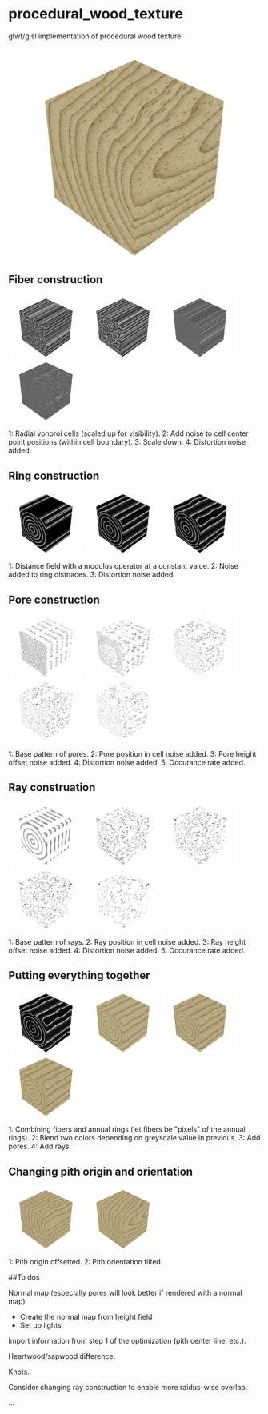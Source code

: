 # procedural_wood_texture
glwf/glsl implementation of procedural wood texture

![Alt text](./screenshot_fiber_ring_pore_ray_offset_angle.png)


## Fiber construction

<p float="center">
  <img src="/screenshot_fiber_1.png" width="150" />
  <img src="/screenshot_fiber_2.png" width="150" />
  <img src="/screenshot_fiber_3.png" width="150" />
  <img src="/screenshot_fiber_4.png" width="150" />
</p>

1: Radial vonoroi cells (scaled up for visibility). 2: Add noise to cell center point positions (within cell boundary). 3: Scale down. 4: Distortion noise added.

## Ring construction

<p float="center">
  <img src="/screenshot_rings_1.png" width="150" />
  <img src="/screenshot_rings_2.png" width="150" />
  <img src="/screenshot_rings_3.png" width="150" />
</p>

1: Distance field with a modulus operator at a constant value. 2: Noise added to ring distnaces. 3: Distortion noise added.

## Pore construction

<p float="center">
  <img src="/screenshot_pore_1.png" width="150" />
  <img src="/screenshot_pore_2.png" width="150" />
  <img src="/screenshot_pore_3.png" width="150" />
  <img src="/screenshot_pore_4.png" width="150" />
  <img src="/screenshot_pore_5.png" width="150" />
</p>

1: Base pattern of pores. 2: Pore position in cell noise added. 3: Pore height offset noise added. 4: Distortion noise added. 5: Occurance rate added.

## Ray construation

<p float="center">
  <img src="/screenshot_ray_1.png" width="150" />
  <img src="/screenshot_ray_2.png" width="150" />
  <img src="/screenshot_ray_3.png" width="150" />
  <img src="/screenshot_ray_4.png" width="150" />
  <img src="/screenshot_ray_5.png" width="150" />
</p>

1: Base pattern of rays. 2: Ray position in cell noise added. 3: Ray height offset noise added. 4: Distortion noise added. 5: Occurance rate added.

## Putting everything together

<p float="center">
  <img src="/screenshot_rings_fibers_1.png" width="150" />
  <img src="/screenshot_rings_fibers_2.png" width="150" />
  <img src="/screenshot_fiber_ring_pore.png" width="150" />
  <img src="/screenshot_fiber_ring_pore_ray.png" width="150" />
</p>

1: Combining fibers and annual rings (let fibers be "pixels" of the annual rings). 2: Blend two colors depending on greyscale value in previous. 3: Add pores. 4: Add rays. 

## Changing pith origin and orientation

<p float="center">
  <img src="/screenshot_fiber_ring_pore_ray_offset.png" width="150" />
  <img src="/screenshot_fiber_ring_pore_ray_offset_angle.png" width="150" />
</p>

1: Pith origin offsetted. 2: Pith orientation tilted.

##To dos

Normal map (especially pores will look better if rendered with a normal map)
- Create the normal map from height field
- Set up lights

Import information from step 1 of the optimization (pith center line, etc.).

Heartwood/sapwood difference.

Knots.

Consider changing ray construction to enable more raidus-wise overlap.

...
